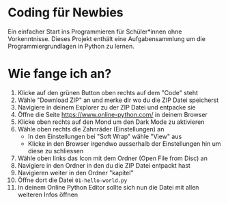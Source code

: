 # Coding für Newbies

Ein einfacher Start ins Programmieren für Schüler*innen ohne Vorkenntnisse.
Dieses Projekt enthält eine Aufgabensammlung um die Programmiergrundlagen in Python zu lernen.

# Wie fange ich an?

1. Klicke auf den grünen Button oben rechts auf dem "Code" steht 
2. Wähle "Download ZIP" an und merke dir wo du die ZIP Datei speicherst
3. Navigiere in deinem Explorer zu der ZIP Datei und entpacke sie
4. Öffne die Seite https://www.online-python.com/ in deinem Browser
5. Klicke oben rechts auf den Mond um den Dark Mode zu aktivieren
6. Wähle oben rechts die Zahnräder (Einstellungen) an
    * In den Einstellungen bei "Soft Wrap" wähle "View" aus
    * Klicke in den Browser irgendwo ausserhalb der Einstellungen hin um diese zu schliessen
7. Wähle oben links das Icon mit dem Ordner (Open File from Disc) an
8. Navigiere in den Ordner in den du die ZIP Datei entpackt hast
9. Navigieren weiter in den Ordner "kapitel"
10. Öffne dort die Datei `01-hello-world.py`
11. In deinem Online Python Editor sollte sich nun die Datei mit allen weiteren Infos öffnen
